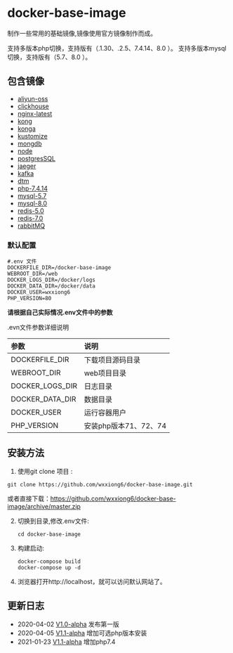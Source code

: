# docker-base-image

制作一些常用的基础镜像,镜像使用官方镜像制作而成。



支持多版本php切换，支持版有（.1.30、.2.5、7.4.14、8.0 ）。
支持多版本mysql切换，支持版有（5.7、8.0 ）。


##  包含镜像
- [aliyun-oss](https://github.com/wxxiong6/docker-base-image/blob/master/aliyun-oss/README.md)
- [clickhouse](https://github.com/wxxiong6/docker-base-image/blob/master/clickhouse/README.md)
- [nginx-latest](https://github.com/wxxiong6/docker-base-image/blob/master/nginx/README.md)
- [kong](https://github.com/wxxiong6/docker-base-image/blob/master/kong/README.md)
- [konga](https://github.com/wxxiong6/docker-base-image/blob/master/konga/README.md)
- [kustomize](https://github.com/wxxiong6/docker-base-image/blob/master/kubectl-kustomize/README.md)
- [mongdb](https://github.com/wxxiong6/docker-base-image/blob/master/mongdb/README.md)
- [node](https://github.com/wxxiong6/docker-base-image/blob/master/node16/README.md)
- [postgresSQL](https://github.com/wxxiong6/docker-base-image/blob/master/postgresSQL/README.md)
- [jaeger]()
- [kafka]()
- [dtm]()
- [php-7.4.14](https://github.com/wxxiong6/docker-base-image/blob/master/php74/README.md) 
- [mysql-5.7](https://github.com/wxxiong6/docker-base-image/blob/master/mysql57/README.md) 
- [mysql-8.0](https://github.com/wxxiong6/docker-base-image/blob/master/mysql80/README.md) 
- [redis-5.0](https://github.com/wxxiong6/docker-base-image/blob/master/redis50/README.md) 
- [redis-7.0](https://github.com/wxxiong6/docker-base-image/blob/master/redis70/README.md) 
- [rabbitMQ](https://github.com/wxxiong6/docker-base-image/blob/master/rabbitMQ/README.md) 



### 默认配置

```shell
#.env 文件
DOCKERFILE_DIR=/docker-base-image
WEBROOT_DIR=/web
DOCKER_LOGS_DIR=/docker/logs
DOCKER_DATA_DIR=/docker/data
DOCKER_USER=wxxiong6
PHP_VERSION=80
```

**请根据自己实际情况.env文件中的参数**

.evn文件参数详细说明

| 参数            | 说明                 |
| :-------------- | :------------------- |
| DOCKERFILE_DIR  | 下载项目源码目录     |
| WEBROOT_DIR     | web项目目录          |
| DOCKER_LOGS_DIR | 日志目录             |
| DOCKER_DATA_DIR | 数据目录             |
| DOCKER_USER     | 运行容器用户         |
| PHP_VERSION     | 安装php版本71、72、74|

## 安装方法

1.  使用git clone 项目 :
   ```shell
   git clone https://github.com/wxxiong6/docker-base-image.git 
   ```
   或者直接下载：https://github.com/wxxiong6/docker-base-image/archive/master.zip

2. 切换到目录,修改.env文件:

   ``` shell
   cd docker-base-image
   ```

3. 构建启动:

   ```shell
   docker-compose build
   docker-compose up -d
   ```
4. 浏览器打开http://localhost，就可以访问默认网站了。

## 更新日志

- 2020-04-02  [V1.0-alpha](https://github.com/wxxiong6/docker-base-image/releases/tag/v1.0) 发布第一版
- 2020-04-05  [V1.1-alpha](https://github.com/wxxiong6/docker-base-image/releases/tag/v1.1) 增加可选php版本安装
- 2021-01-23  [V1.1-alpha](https://github.com/wxxiong6/docker-base-image/releases/tag/v1.2) 增加php7.4


